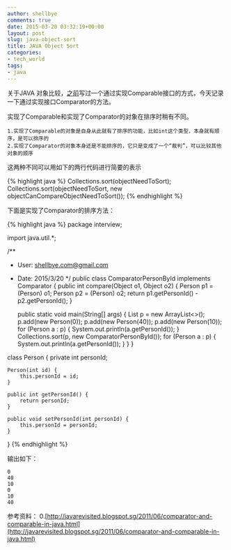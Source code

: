 ```yaml
---
author: shellbye
comments: true
date: 2015-03-20 03:32:19+00:00
layout: post
slug: java-object-sort
title: JAVA Object Sort
categories:
- tech_world
tags:
- java
---
```


关于JAVA 对象比较，[之前](/blog/tech_world/java-object-sort/)写过一个通过实现Comparable接口的方式，今天记录一下通过实现接口Comparator的方法。

实现了Comparable和实现了Comparator的对象在排序时稍有不同。

    1.实现了Comparable的对象是自身从此就有了排序的功能，比如int这个类型，本身就有顺序，是可以排序的
    2.实现了Comparator的对象本身还是不能排序的，它只是变成了一个“裁判”，可以比较其他对象的顺序

这两种不同可以用如下的两行代码进行简要的表示


{% highlight java %}
Collections.sort(objectNeedToSort);
Collections.sort(objectNeedToSort, new objectCanCompareObjectNeedToSort());
{% endhighlight %}


下面是实现了Comparator的排序方法：


{% highlight java %}
package interview;

import java.util.*;

/**
 * User: shellbye.com@gmail.com
 * Date: 2015/3/20
 */
public class ComparatorPersonById implements Comparator {
    public int compare(Object o1, Object o2) {
        Person p1 = (Person) o1;
        Person p2 = (Person) o2;
        return p1.getPersonId() - p2.getPersonId();
    }

    public static void main(String[] args) {
        List<Person> p = new ArrayList<>();
        p.add(new Person(0));
        p.add(new Person(40));
        p.add(new Person(10));
        for (Person a : p) {
            System.out.println(a.getPersonId());
        }
        Collections.sort(p, new ComparatorPersonById());
        for (Person a : p) {
            System.out.println(a.getPersonId());
        }
    }
}

class Person {
    private int personId;

    Person(int id) {
        this.personId = id;
    }

    public int getPersonId() {
        return personId;
    }

    public void setPersonId(int personId) {
        this.personId = personId;
    }
}
{% endhighlight %}



输出如下：

    
    0
    40
    10
    0
    10
    40



参考资料：
0.[http://javarevisited.blogspot.sg/2011/06/comparator-and-comparable-in-java.html](http://javarevisited.blogspot.sg/2011/06/comparator-and-comparable-in-java.html)
